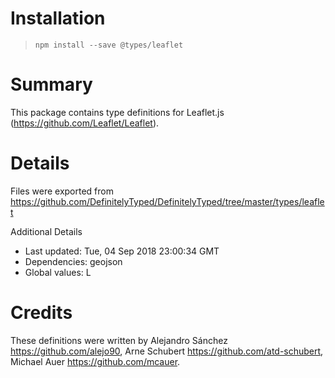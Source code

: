 # Installation
> `npm install --save @types/leaflet`

# Summary
This package contains type definitions for Leaflet.js (https://github.com/Leaflet/Leaflet).

# Details
Files were exported from https://github.com/DefinitelyTyped/DefinitelyTyped/tree/master/types/leaflet

Additional Details
 * Last updated: Tue, 04 Sep 2018 23:00:34 GMT
 * Dependencies: geojson
 * Global values: L

# Credits
These definitions were written by Alejandro Sánchez <https://github.com/alejo90>, Arne Schubert <https://github.com/atd-schubert>, Michael Auer <https://github.com/mcauer>.
